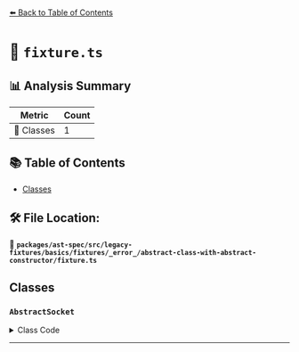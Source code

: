 [⬅️ Back to Table of Contents](../../../../../../../../index.md)

# 📄 `fixture.ts`

## 📊 Analysis Summary

| Metric | Count |
|--------|-------|
| 🧱 Classes | 1 |

## 📚 Table of Contents

- [Classes](#classes)

## 🛠️ File Location:
📂 **`packages/ast-spec/src/legacy-fixtures/basics/fixtures/_error_/abstract-class-with-abstract-constructor/fixture.ts`**

## Classes

### `AbstractSocket`

<details><summary>Class Code</summary>

```ts
export abstract class AbstractSocket {
  abstract constructor();
}
```
</details>


---